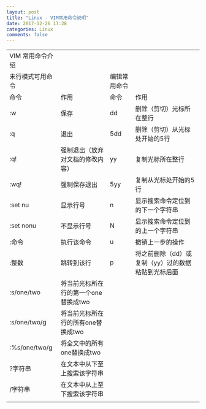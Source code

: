 ```yaml
---
layout: post
title: "Linux - VIM常用命令说明"
date: 2017-12-26 17:28
categories: Linux
comments: false
---
```


<table>
    <tr>
        <td>VIM 常用命令介绍</td>
        <td></td>
        <td></td>
        <td></td>
    </tr>
    <tr>
        <td>末行模式可用命令</td>
        <td></td>
        <td>编辑常用命令</td>
        <td></td>
    </tr>
    <tr>
        <td>命令</td>
        <td>作用</td>
        <td>命令</td>
        <td>作用</td>
    </tr>
    <tr>
        <td>:w</td>
        <td>保存</td>
        <td>dd</td>
        <td>删除（剪切）光标所在整行</td>
    </tr>
    <tr>
        <td>:q</td>
        <td>退出</td>
        <td>5dd</td>
        <td>删除（剪切）从光标处开始的5行</td>
    </tr>
    <tr>
        <td>:q!</td>
        <td>强制退出（放弃对文档的修改内容）</td>
        <td>yy</td>
        <td>复制光标所在整行</td>
    </tr>
    <tr>
        <td>:wq!</td>
        <td>强制保存退出</td>
        <td>5yy</td>
        <td>复制从光标处开始的5行</td>
    </tr>
    <tr>
        <td>:set nu</td>
        <td>显示行号</td>
        <td>n</td>
        <td>显示搜索命令定位到的下一个字符串</td>
    </tr>
    <tr>
        <td>:set nonu</td>
        <td>不显示行号</td>
        <td>N</td>
        <td>显示搜索命令定位到的上一个字符串</td>
    </tr>
    <tr>
        <td>:命令</td>
        <td>执行该命令</td>
        <td>u</td>
        <td>撤销上一步的操作</td>
    </tr>
    <tr>
        <td>:整数</td>
        <td>跳转到该行</td>
        <td>p</td>
        <td>将之前删除（dd）或复制（yy）过的数据粘贴到光标后面</td>
    </tr>
    <tr>
        <td>:s/one/two</td>
        <td>将当前光标所在行的第一个one替换成two</td>
        <td></td>
        <td></td>
    </tr>
    <tr>
        <td>:s/one/two/g</td>
        <td>将当前光标所在行的所有one替换成two</td>
        <td></td>
        <td></td>
    </tr>
    <tr>
        <td>:%s/one/two/g</td>
        <td>将全文中的所有one替换成two</td>
        <td></td>
        <td></td>
    </tr>
    <tr>
        <td>?字符串</td>
        <td>在文本中从下至上搜索该字符串</td>
        <td></td>
        <td></td>
    </tr>
    <tr>
        <td>/字符串</td>
        <td>在文本中从上至下搜索该字符串</td>
        <td></td>
        <td></td>
    </tr>
    <tr>
        <td></td>
    </tr>
</table>
